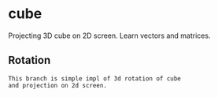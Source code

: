 # cube
Projecting 3D cube on 2D screen. Learn vectors and matrices.

## Rotation
```
This branch is simple impl of 3d rotation of cube
and projection on 2d screen.
```

